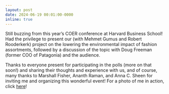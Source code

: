 ```yaml
---
layout: post
date: 2024-06-19 00:01:00-0000
inline: true
---
```


Still buzzing from this year’s COER conference at Harvard Business School! Had the privilege to present our (with Mehmet Gumus and Robert Rooderkerk) project on the lowering the environmental impact of fashion assortments, followed by a discussion of the topic with Doug Freeman (former COO of Patagonia) and the audience. 

Thanks to everyone present for participating in the polls (more on that soon!) and sharing their thoughts and experience with us, and of course, many thanks to Marshall Fisher, Ananth Raman, and Anna C. Sheen for inviting me and organizing this wonderful event! For a photo of me in action, click <a href="https://www.linkedin.com/posts/jeansebastienmatte_harvardbusinessschool-sustainablefashion-activity-7209307740928692224-nwxe?utm_source=share&utm_medium=member_desktop">here</a>!



